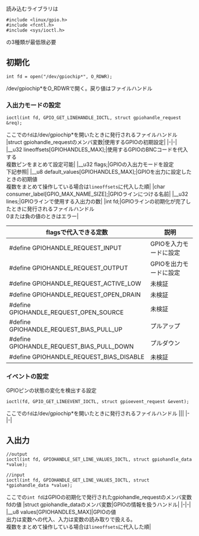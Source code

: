 読み込むライブラリは
```
#include <linux/gpio.h>
#include <fcntl.h>
#include <sys/ioctl.h>
```
の3種類が最低限必要
## 初期化
```
int fd = open("/dev/gpiochip*", O_RDWR);
```
/dev/gpiochip*をO_RDWRで開く。戻り値はファイルハンドル
### 入出力モードの設定
```
ioctl(int fd, GPIO_GET_LINEHANDLE_IOCTL, struct gpiohandle_request &req);
```
ここでの`fd`は/dev/gpiochip*を開いたときに発行されるファイルハンドル
|struct gpiohandle_requestのメンバ変数|使用するGPIOの初期設定|
|-|-|
|__u32 lineoffsets\[GPIOHANDLES_MAX\];|使用するGPIOのBNCコードを代入する<br>複数ピンをまとめて設定可能|
|__u32 flags;|GPIOの入出力モードを設定<br>下記参照|
|__u8 default_values\[GPIOHANDLES_MAX\];|GPIOを出力に設定したときの初期値<br>複数をまとめて操作している場合は`lineoffsets`に代入した順|
|char consumer_label\[GPIO_MAX_NAME_SIZE\];|GPIOラインにつける名前|
|__u32 lines;|GPIOラインで使用する入出力の数|
|int fd;|GPIOラインの初期化が完了したときに発行されるファイルハンドル<br>0または負の値のときはエラー|

|flagsで代入できる定数|説明|
|---|---|
|#define GPIOHANDLE_REQUEST_INPUT|GPIOを入力モードに設定|
|#define GPIOHANDLE_REQUEST_OUTPUT|GPIOを出力モードに設定|
|#define GPIOHANDLE_REQUEST_ACTIVE_LOW|未検証|
|#define GPIOHANDLE_REQUEST_OPEN_DRAIN|未検証|
|#define GPIOHANDLE_REQUEST_OPEN_SOURCE|未検証|
|#define GPIOHANDLE_REQUEST_BIAS_PULL_UP|プルアップ|
|#define GPIOHANDLE_REQUEST_BIAS_PULL_DOWN|プルダウン|
|#define GPIOHANDLE_REQUEST_BIAS_DISABLE|未検証|
### イベントの設定
GPIOピンの状態の変化を検出する設定
```
ioctl(fd, GPIO_GET_LINEEVENT_IOCTL, struct gpioevent_request &event);
```
ここでの`fd`は/dev/gpiochip*を開いたときに発行されるファイルハンドル
|||
|-|-|
## 入出力
```
//output
ioctl(int fd, GPIOHANDLE_SET_LINE_VALUES_IOCTL, struct gpiohandle_data *value);

//input
ioctl(int fd, GPIOHANDLE_GET_LINE_VALUES_IOCTL, struct *gpiohandle_data *value);
```
ここでの`int fd`はGPIOの初期化で発行されたgpiohandle_requestのメンバ変数fdの値
|struct gpiohandle_dataのメンバ変数|GPIOの情報を扱うハンドル|
|-|-|
|__u8 values\[GPIOHANDLES_MAX\]|GPIOの値<br>出力は変数への代入、入力は変数の読み取りで扱える。<br>複数をまとめて操作している場合は`lineoffsets`に代入した順|
